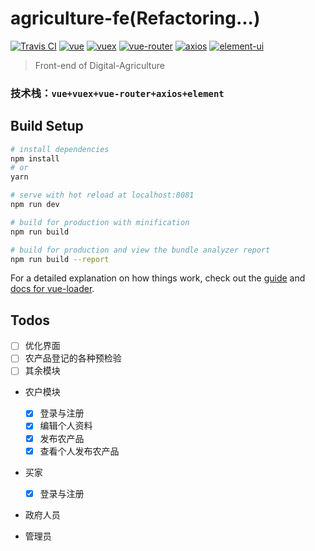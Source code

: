 # agriculture-fe(**Refactoring...**)
[![Travis CI](https://travis-ci.org/Save404/agriculture-fe.svg?branch=master)](https://travis-ci.org/Save404/agriculture-fe)
[![vue](https://img.shields.io/badge/vue-2.5.2-brightgreen.svg)](https://github.com/vuejs/vue)
[![vuex](https://img.shields.io/badge/vuex-3.0.1-brightgreen.svg)](https://github.com/vuejs/vuex)
[![vue-router](https://img.shields.io/badge/vue--router-3.0.1-brightgreen.svg)](https://github.com/vuejs/vue-router)
[![axios](https://img.shields.io/badge/axios-0.18.0-yellow.svg)](https://github.com/axios/axios)
[![element-ui](https://img.shields.io/badge/element--ui-2.3.8-blue.svg)](https://github.com/ElemeFE/element)

> Front-end of Digital-Agriculture


### 技术栈：```vue+vuex+vue-router+axios+element```

## Build Setup

``` bash
# install dependencies
npm install
# or
yarn

# serve with hot reload at localhost:8081
npm run dev

# build for production with minification
npm run build

# build for production and view the bundle analyzer report
npm run build --report
```

For a detailed explanation on how things work, check out the [guide](http://vuejs-templates.github.io/webpack/) and [docs for vue-loader](http://vuejs.github.io/vue-loader).



## Todos
- [ ] 优化界面
- [ ] 农产品登记的各种预检验
- [ ] 其余模块

- 农户模块
    - [x] 登录与注册
    - [x] 编辑个人资料
    - [x] 发布农产品
    - [x] 查看个人发布农产品

- 买家
    - [x] 登录与注册

- 政府人员

- 管理员